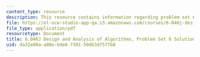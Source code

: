 ```yaml
---
content_type: resource
description: This resource contains information regarding problem set 6 solution.
file: https://ol-ocw-studio-app-qa.s3.amazonaws.com/courses/6-046j-design-and-analysis-of-algorithms-spring-2012/da32e00aa88ebde8730150db3d7577b8_MIT6_046JS12_ps6_sol.pdf
file_type: application/pdf
resourcetype: Document
title: 6.046J Design and Analysis of Algorithms, Problem Set 6 Solutions
uid: da32e00a-a88e-bde8-7301-50db3d7577b8
---
```

